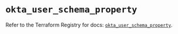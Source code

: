 # `okta_user_schema_property`

Refer to the Terraform Registry for docs: [`okta_user_schema_property`](https://registry.terraform.io/providers/okta/okta/4.18.0/docs/resources/user_schema_property).
